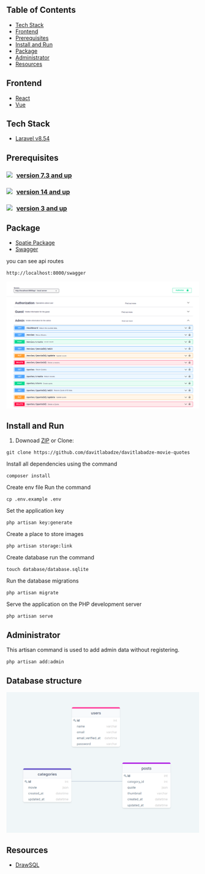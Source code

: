 
## Table of Contents

* [ Tech Stack](#tech-stack)
* [ Frontend](#frontend)
* [ Prerequisites ](#pre)
* [ Install and Run](#iar)
* [ Package ](#package)
* [ Administrator ](#administrator)
* [ Resources](#resources)

## Frontend
* [React](https://github.com/RedberryInternship/davitlabadze-movie-quotes-front#about-the-application)   
* [Vue](https://github.com/davitlabadze/movie-quotes-vue)
   


## Tech Stack
* [Laravel v8.54](https://laravel.com/docs/8.x)

<a name="pre"></a>

## Prerequisites
### <a  href="https://www.php.net/downloads" target="_blank"><img style="float:left;margin-right:10px"  src="https://img.shields.io/badge/PHP-777BB4?style=for-the-badge&logo=php&logoColor=white"/>version 7.3 and up </a>  
### <a href="https://nodejs.org/en/" target="_blank"><img style="float:left; margin-right:10px" src="https://img.shields.io/badge/Node.js-339933?style=for-the-badge&logo=nodedotjs&logoColor=white"/>  version 14 and up </a> 
### <a href="https://www.mysql.com/downloads/" target="_blank"><img style="float:left; margin-right:10px" src="https://img.shields.io/badge/SQLite-07405E?style=for-the-badge&logo=sqlite&logoColor=white"/>  version 3 and up </a> 

<a name="package"></a>

## Package
* [Spatie Package](https://github.com/spatie/laravel-translatable)
* [Swagger](https://swagger.io/)
  
  
you can see api routes

```bash 
http://localhost:8000/swagger
```
!['swagger'](readme/swagger.png)




<a name="iar"></a>

## Install and Run

1. Downoad [ZIP](https://github.com/RedberryInternship/davitlabadze-movie-quotes/archive/refs/heads/main.zip) or 
Clone: 
 ``` 
 git clone https://github.com/davitlabadze/davitlabadze-movie-quotes
```
Install all dependencies using the command
``` 
composer install
```
Create env file Run the command 
```
cp .env.example .env
```
Set the application key 
```
php artisan key:generate
```    
Create a place to store images 
```
php artisan storage:link
```
Create database run the command 
``` 
touch database/database.sqlite 
```
Run the database migrations 
``` 
php artisan migrate
```
Serve the application on the PHP development server
``` 
php artisan serve
```

<a name="administrator"></a>

## Administrator

This artisan command is used to add admin data without registering. 
``` 
php artisan add:admin
``` 


<a name="db"></a>

## Database structure
!['db'](readme/db.png)

<a name="resources"></a>

##  Resources
* [DrawSQL](https://drawsql.app/)  


